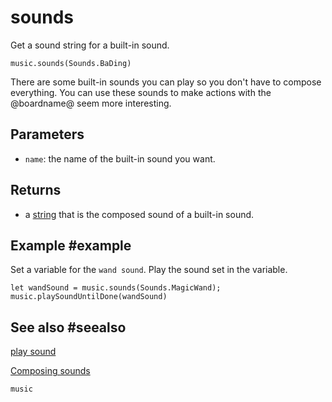 # sounds

Get a sound string for a built-in sound.

```sig
music.sounds(Sounds.BaDing)
```
There are some built-in sounds you can play so you don't have to compose everything. You
can use these sounds to make actions with the @boardname@ seem more interesting.

## Parameters

* ``name``: the name of the built-in sound you want.

## Returns

* a [string](/types/string) that is the composed sound of a built-in sound.

## Example #example

Set a variable for the ``wand sound``. Play the sound set in the variable.

```blocks
let wandSound = music.sounds(Sounds.MagicWand); 
music.playSoundUntilDone(wandSound)
```

## See also #seealso

[play sound](/reference/music/play-sound)

[Composing sounds](/reference/music/composing-sounds)

```package
music
```